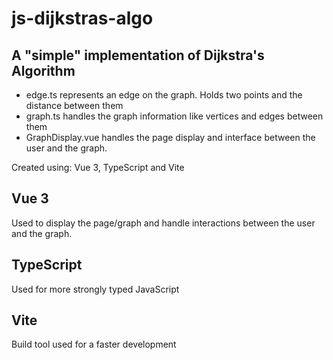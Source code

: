 # js-dijkstras-algo

## A "simple" implementation of Dijkstra's Algorithm

- edge.ts represents an edge on the graph. Holds two points and the distance between them
- graph.ts handles the graph information like vertices and edges between them
- GraphDisplay.vue handles the page display and interface between the user and the graph.

Created using: Vue 3, TypeScript and Vite

## Vue 3

Used to display the page/graph and handle interactions between the user and the graph.

## TypeScript

Used for more strongly typed JavaScript

## Vite

Build tool used for a faster development
